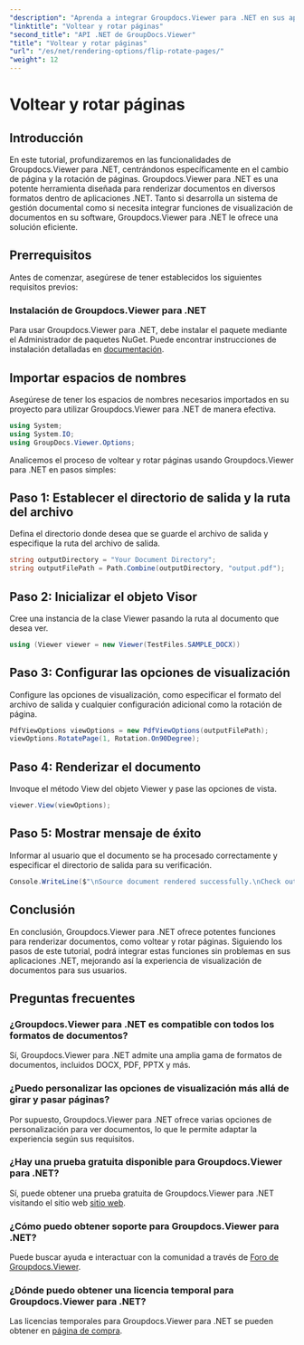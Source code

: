 ```yaml
---
"description": "Aprenda a integrar Groupdocs.Viewer para .NET en sus aplicaciones para lograr una representación, rotación y volteo de documentos sin inconvenientes."
"linktitle": "Voltear y rotar páginas"
"second_title": "API .NET de GroupDocs.Viewer"
"title": "Voltear y rotar páginas"
"url": "/es/net/rendering-options/flip-rotate-pages/"
"weight": 12
---
```


# Voltear y rotar páginas

## Introducción
En este tutorial, profundizaremos en las funcionalidades de Groupdocs.Viewer para .NET, centrándonos específicamente en el cambio de página y la rotación de páginas. Groupdocs.Viewer para .NET es una potente herramienta diseñada para renderizar documentos en diversos formatos dentro de aplicaciones .NET. Tanto si desarrolla un sistema de gestión documental como si necesita integrar funciones de visualización de documentos en su software, Groupdocs.Viewer para .NET le ofrece una solución eficiente.
## Prerrequisitos
Antes de comenzar, asegúrese de tener establecidos los siguientes requisitos previos:
### Instalación de Groupdocs.Viewer para .NET
Para usar Groupdocs.Viewer para .NET, debe instalar el paquete mediante el Administrador de paquetes NuGet. Puede encontrar instrucciones de instalación detalladas en [documentación](https://tutorials.groupdocs.com/viewer/net/).

## Importar espacios de nombres
Asegúrese de tener los espacios de nombres necesarios importados en su proyecto para utilizar Groupdocs.Viewer para .NET de manera efectiva.
```csharp
using System;
using System.IO;
using GroupDocs.Viewer.Options;
```

Analicemos el proceso de voltear y rotar páginas usando Groupdocs.Viewer para .NET en pasos simples:
## Paso 1: Establecer el directorio de salida y la ruta del archivo
Defina el directorio donde desea que se guarde el archivo de salida y especifique la ruta del archivo de salida.
```csharp
string outputDirectory = "Your Document Directory";
string outputFilePath = Path.Combine(outputDirectory, "output.pdf");
```
## Paso 2: Inicializar el objeto Visor
Cree una instancia de la clase Viewer pasando la ruta al documento que desea ver.
```csharp
using (Viewer viewer = new Viewer(TestFiles.SAMPLE_DOCX))
```
## Paso 3: Configurar las opciones de visualización
Configure las opciones de visualización, como especificar el formato del archivo de salida y cualquier configuración adicional como la rotación de página.
```csharp
PdfViewOptions viewOptions = new PdfViewOptions(outputFilePath);
viewOptions.RotatePage(1, Rotation.On90Degree);
```
## Paso 4: Renderizar el documento
Invoque el método View del objeto Viewer y pase las opciones de vista.
```csharp
viewer.View(viewOptions);
```
## Paso 5: Mostrar mensaje de éxito
Informar al usuario que el documento se ha procesado correctamente y especificar el directorio de salida para su verificación.
```csharp
Console.WriteLine($"\nSource document rendered successfully.\nCheck output in {outputDirectory}.");
```

## Conclusión
En conclusión, Groupdocs.Viewer para .NET ofrece potentes funciones para renderizar documentos, como voltear y rotar páginas. Siguiendo los pasos de este tutorial, podrá integrar estas funciones sin problemas en sus aplicaciones .NET, mejorando así la experiencia de visualización de documentos para sus usuarios.
## Preguntas frecuentes
### ¿Groupdocs.Viewer para .NET es compatible con todos los formatos de documentos?
Sí, Groupdocs.Viewer para .NET admite una amplia gama de formatos de documentos, incluidos DOCX, PDF, PPTX y más.
### ¿Puedo personalizar las opciones de visualización más allá de girar y pasar páginas?
Por supuesto, Groupdocs.Viewer para .NET ofrece varias opciones de personalización para ver documentos, lo que le permite adaptar la experiencia según sus requisitos.
### ¿Hay una prueba gratuita disponible para Groupdocs.Viewer para .NET?
Sí, puede obtener una prueba gratuita de Groupdocs.Viewer para .NET visitando el sitio web [sitio web](https://releases.groupdocs.com/).
### ¿Cómo puedo obtener soporte para Groupdocs.Viewer para .NET?
Puede buscar ayuda e interactuar con la comunidad a través de [Foro de Groupdocs.Viewer](https://forum.groupdocs.com/c/viewer/9).
### ¿Dónde puedo obtener una licencia temporal para Groupdocs.Viewer para .NET?
Las licencias temporales para Groupdocs.Viewer para .NET se pueden obtener en [página de compra](https://purchase.groupdocs.com/temporary-license/).